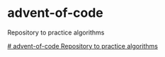 # advent-of-code
Repository to practice algorithms

[# advent-of-code
Repository to practice algorithms](https://adventofcode.com)
